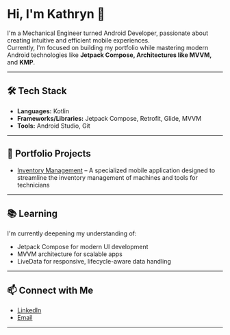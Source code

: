 # Hi, I'm Kathryn 👋

I'm a Mechanical Engineer turned Android Developer, passionate about creating intuitive and efficient mobile experiences.  
Currently, I'm focused on building my portfolio while mastering modern Android technologies like **Jetpack Compose, Architectures like MVVM,** and **KMP**.

---

## 🛠️ Tech Stack

- **Languages:** Kotlin
- **Frameworks/Libraries:** Jetpack Compose, Retrofit, Glide, MVVM
- **Tools:** Android Studio, Git

---

## 📂 Portfolio Projects

- [Inventory Management]([project-link](https://github.com/DevKath/Inventory-Management-App.git)) – A specialized mobile application designed to streamline the inventory management of machines and tools for technicians


---

## 📚 Learning

I'm currently deepening my understanding of:
- Jetpack Compose for modern UI development
- MVVM architecture for scalable apps
- LiveData for responsive, lifecycle-aware data handling

---

## 📫 Connect with Me

- [LinkedIn](https://www.linkedin.com/in/kathryn-p-216b0b158/)
- [Email](mailto:kathryn.palomo21@gmail.com)

---

<!-- Keep it clean and simple! -->
